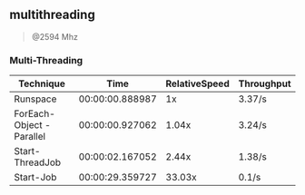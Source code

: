 
multithreading
--------------
> @2594 Mhz


### Multi-Threading


|Technique               |Time           |RelativeSpeed|Throughput|
|------------------------|---------------|-------------|----------|
|Runspace                |00:00:00.888987|1x           |3.37/s    |
|ForEach-Object -Parallel|00:00:00.927062|1.04x        |3.24/s    |
|Start-ThreadJob         |00:00:02.167052|2.44x        |1.38/s    |
|Start-Job               |00:00:29.359727|33.03x       |0.1/s     |





